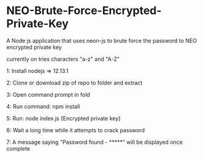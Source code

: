 # NEO-Brute-Force-Encrypted-Private-Key
A Node js application that uses neon-js to brute force the password to NEO encrypted private key

currently on tries characters "a-z" and "A-Z"

1: Install nodejs => 12.13.1 

2: Clone or download zip of repo to folder and extract

3: Open command prompt in fold

4: Run command: npm install

5: Run: node index.js {Encrypted private key}

6: Wait a long time while it attempts to crack password

7: A message saying "Password found - *****" will be displayed once complete
